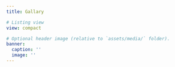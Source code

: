 ```yaml
---
title: Gallary

# Listing view
view: compact

# Optional header image (relative to `assets/media/` folder).
banner:
  caption: ''
  image: ''
---
```

